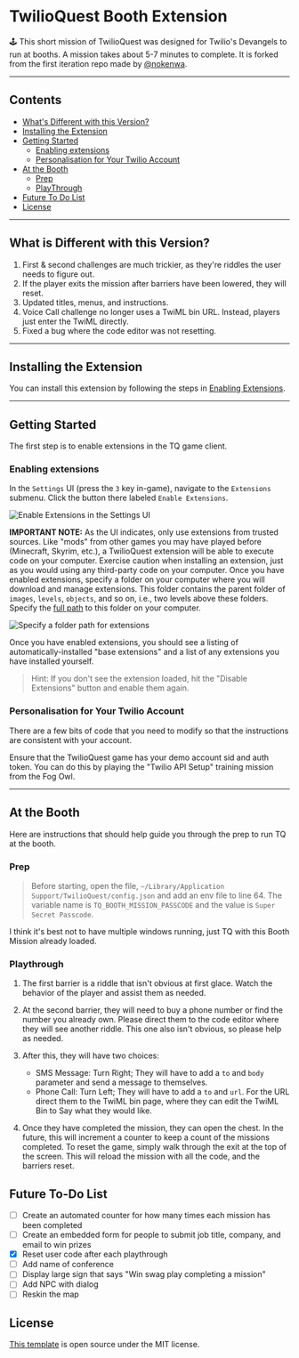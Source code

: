 # TwilioQuest Booth Extension
🕹️ This short mission of TwilioQuest was designed for Twilio's Devangels to run at booths. A mission takes about 5-7 minutes to complete. It is forked from the first iteration repo made by [@nokenwa](https://github.com/nokenwa/twilioQuestBoothExecution).

---

<!-- START doctoc generated TOC please keep comment here to allow auto update -->
<!-- DON'T EDIT THIS SECTION, INSTEAD RE-RUN doctoc TO UPDATE -->

## Contents

- [What's Different with this Version?](#what-is-different-with-this-version)
- [Installing the Extension](#installing-the-extension)
- [Getting Started](#getting-started)
  - [Enabling extensions](#enabling-extensions)
  - [Personalisation for Your Twilio Account](#personalisation-for-your-twilio-account)
- [At the Booth](#at-the-booth)
  - [Prep](#prep)
  - [PlayThrough](#playthrough)
- [Future To Do List](#future-to-do-list)
- [License](#license)

<!-- END doctoc generated TOC please keep comment here to allow auto update -->

---

## What is Different with this Version?
1. First & second challenges are much trickier, as they're riddles the user needs to figure out.
2. If the player exits the mission after barriers have been lowered, they will reset.
3. Updated titles, menus, and instructions.
4. Voice Call challenge no longer uses a TwiML bin URL. Instead, players just enter the TwiML directly.
5. Fixed a bug where the code editor was not resetting.

---

## Installing the Extension
You can install this extension by following the steps in [Enabling Extensions](#enabling-extensions).

---

## Getting Started
The first step is to enable extensions in the TQ game client.

### Enabling extensions

In the `Settings` UI (press the `3` key in-game), navigate to the `Extensions` submenu. Click the button there labeled `Enable Extensions`.

![Enable Extensions in the Settings UI](https://firebasestorage.googleapis.com/v0/b/twilioquest-prod.appspot.com/o/docs%2Fenable-extensions.png?alt=media&token=8cc8e5ea-ee56-4a39-ae92-91add950b040)

**IMPORTANT NOTE:** As the UI indicates, only use extensions from trusted sources. Like "mods" from other games you may have played before (Minecraft, Skyrim, etc.), a TwilioQuest extension will be able to execute code on your computer. Exercise caution when installing an extension, just as you would using any third-party code on your computer. Once you have enabled extensions, specify a folder on your computer where you will download and manage extensions. This folder contains the parent folder of `images`, `levels`, `objects`, and so on, i.e., two levels above these folders. Specify the [full path](https://en.wikipedia.org/wiki/Fully_qualified_name#Filenames_and_paths) to this folder on your computer.

![Specify a folder path for extensions](https://firebasestorage.googleapis.com/v0/b/twilioquest-prod.appspot.com/o/docs%2Fext-folder.png?alt=media&token=4936dd5c-d84c-459e-9179-4c545a64b297)

Once you have enabled extensions, you should see a listing of automatically-installed "base extensions" and a list of any extensions you have installed yourself.

> Hint: If you don't see the extension loaded, hit the "Disable Extensions" button and enable them again.

### Personalisation for Your Twilio Account
There are a few bits of code that you need to modify so that the instructions are consistent with your account.

Ensure that the TwilioQuest game has your demo account sid and auth token. You can do this by playing the "Twilio API Setup" training mission from the Fog Owl.

---

## At the Booth
Here are instructions that should help guide you through the prep to run TQ at the booth.

### Prep
> Before starting, open the file, `~/Library/Application Support/TwilioQuest/config.json` and add an env file to line 64. The variable name is `TQ_BOOTH_MISSION_PASSCODE` and the value is `Super Secret Passcode`.

I think it's best not to have multiple windows running, just TQ with this Booth Mission already loaded.

### Playthrough
1. The first barrier is a riddle that isn't obvious at first glace. Watch the behavior of the player and assist them as needed.

2. At the second barrier, they will need to buy a phone number or find the number you already own. Please direct them to the code editor where they will see another riddle. This one also isn't obvious, so please help as needed.

3. After this, they will have two choices:
    * SMS Message: Turn Right; They will have to add a `to` and `body` parameter and send a message to themselves.
    * Phone Call: Turn Left; They will have to add a `to` and `url`. For the URL direct them to the TwiML bin page, where they can edit the TwiML Bin to Say what they would like.

4. Once they have completed the mission, they can open the chest. In the future, this will increment a counter to keep a count of the missions completed. To reset the game, simply walk through the exit at the top of the screen. This will reload the mission with all the code, and the barriers reset.

## Future To-Do List
- [ ] Create an automated counter for how many times each mission has been completed
- [ ] Create an embedded form for people to submit job title, company, and email to win prizes
- [x] Reset user code after each playthrough
- [ ] Add name of conference
- [ ] Display large sign that says "Win swag play completing a mission"
- [ ] Add NPC with dialog
- [ ] Reskin the map

## License
[This template](https://github.com/TwilioQuest/twilioquest-extension-template) is open source under the MIT license.

